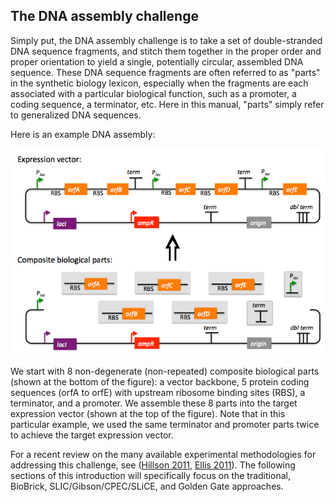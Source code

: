## The DNA assembly challenge

Simply put, the DNA assembly challenge is to take a set of double-stranded DNA sequence fragments, and stitch them together in the proper order and proper orientation to yield a single, potentially circular, assembled DNA sequence. These DNA sequence fragments are often referred to as "parts" in the synthetic biology lexicon, especially when the fragments are each associated with a particular biological function, such as a promoter, a coding sequence, a terminator, etc. Here in this manual, "parts" simply refer to generalized DNA sequences.

Here is an example DNA assembly:

![DNA Assembly challenge](../../images/pastedImage.png)


We start with 8 non-degenerate (non-repeated) composite biological parts (shown at the bottom of the figure): a vector backbone, 5 protein coding sequences (orfA to orfE) with upstream ribosome binding sites (RBS), a terminator, and a promoter. We assemble these 8 parts into the target expression vector (shown at the top of the figure). Note that in this particular example, we used the same terminator and promoter parts twice to achieve the target expression vector.

For a recent review on the many available experimental methodologies for addressing this challenge, see ([Hillson 2011](http://link.springer.com/chapter/10.1007/978-1-4419-6766-4_14), [Ellis 2011](http://www.ncbi.nlm.nih.gov/pubmed/21246151)). The following sections of this introduction will specifically focus on the traditional, BioBrick, SLIC/Gibson/CPEC/SLiCE, and Golden Gate approaches.